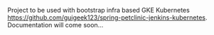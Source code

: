 Project to be used with bootstrap infra based GKE Kubernetes https://github.com/guigeek123/spring-petclinic-jenkins-kubernetes. Documentation will come soon...
